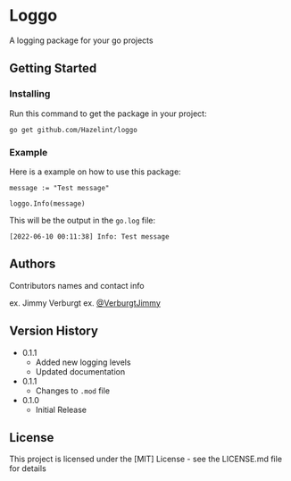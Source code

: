 # Loggo
A logging package for your go projects

## Getting Started

### Installing
Run this command to get the package in your project:
```
go get github.com/Hazelint/loggo
```

### Example
Here is a example on how to use this package:
```
message := "Test message"

loggo.Info(message)
```
This will be the output in the `go.log` file:

```
[2022-06-10 00:11:38] Info: Test message
```

## Authors

Contributors names and contact info

ex. Jimmy Verburgt 
ex. [@VerburgtJimmy](https://github.com/VerburgtJimmy)

## Version History

* 0.1.1
    * Added new logging levels
    * Updated documentation
* 0.1.1
    * Changes to `.mod` file
* 0.1.0
    * Initial Release

## License

This project is licensed under the [MIT] License - see the LICENSE.md file for details

